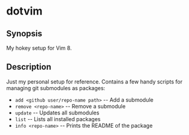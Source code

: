 dotvim
======

Synopsis
--------
My hokey setup for Vim 8.

Description
-----------
Just my personal setup for reference. Contains a few
handy scripts for managing git submodules as packages:

* `add <github user/repo-name path>` -- Add a submodule
* `remove <repo-name>` -- Remove a submodule
* `update` -- Updates all submodules
* `list` -- Lists all installed packages
* `info <repo-name>` -- Prints the README of the package

